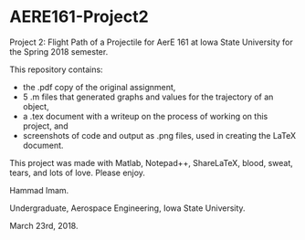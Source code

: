 # AERE161-Project2
Project 2: Flight Path of a Projectile for AerE 161 at Iowa State University for the Spring 2018 semester.

This repository contains:
  - the .pdf copy of the original assignment,
  - 5 .m files that generated graphs and values for the trajectory of an object,
  - a .tex document with a writeup on the process of working on this project, and
  - screenshots of code and output as .png files, used in creating the LaTeX document.

This project was made with Matlab, Notepad++, ShareLaTeX, blood, sweat, tears, and lots of love. Please enjoy.

Hammad Imam.

Undergraduate, Aerospace Engineering, Iowa State University.

March 23rd, 2018.
